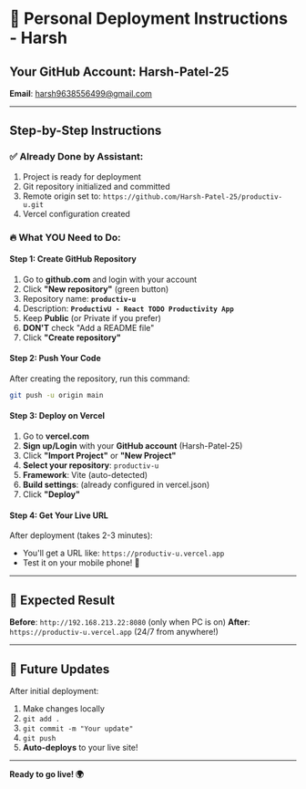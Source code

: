 # 🚀 Personal Deployment Instructions - Harsh

## Your GitHub Account: Harsh-Patel-25
**Email**: harsh9638556499@gmail.com

---

## Step-by-Step Instructions

### ✅ Already Done by Assistant:
1. Project is ready for deployment
2. Git repository initialized and committed
3. Remote origin set to: `https://github.com/Harsh-Patel-25/productiv-u.git`
4. Vercel configuration created

### 🔥 What YOU Need to Do:

#### Step 1: Create GitHub Repository
1. Go to **github.com** and login with your account
2. Click **"New repository"** (green button)
3. Repository name: **`productiv-u`**
4. Description: **`ProductivU - React TODO Productivity App`**
5. Keep **Public** (or Private if you prefer)
6. **DON'T** check "Add a README file"
7. Click **"Create repository"**

#### Step 2: Push Your Code
After creating the repository, run this command:
```bash
git push -u origin main
```

#### Step 3: Deploy on Vercel
1. Go to **vercel.com**
2. **Sign up/Login** with your **GitHub account** (Harsh-Patel-25)
3. Click **"Import Project"** or **"New Project"**
4. **Select your repository**: `productiv-u`
5. **Framework**: Vite (auto-detected)
6. **Build settings**: (already configured in vercel.json)
7. Click **"Deploy"**

#### Step 4: Get Your Live URL
After deployment (takes 2-3 minutes):
- You'll get a URL like: `https://productiv-u.vercel.app`
- Test it on your mobile phone! 📱

---

## 🎯 Expected Result

**Before**: `http://192.168.213.22:8080` (only when PC is on)
**After**: `https://productiv-u.vercel.app` (24/7 from anywhere!)

---

## 🔄 Future Updates

After initial deployment:
1. Make changes locally
2. `git add .`
3. `git commit -m "Your update"`
4. `git push`
5. **Auto-deploys** to your live site!

---

**Ready to go live! 🌍**
